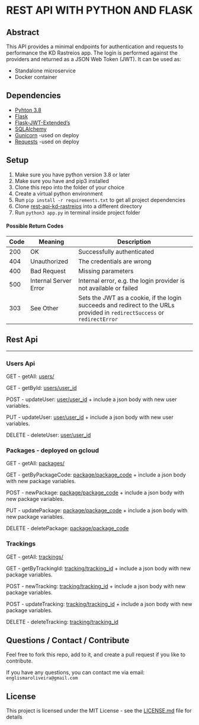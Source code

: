 # REST API WITH PYTHON AND FLASK


## Abstract
This API provides a minimal endpoints for authentication and requests to performance the KD Rastreios app. The login is performed against the providers and returned as a JSON Web Token (JWT).
It can be used as:

* Standalone microservice
* Docker container

## Dependencies
* [Pyhton 3.8](https://www.python.org/downloads/release/python-380/)
* [Flask](https://flask.palletsprojects.com/en/1.1.x/)
* [Flask-JWT-Extended’s](https://flask-jwt-extended.readthedocs.io/en/stable/)
* [SQLAlchemy](https://docs.sqlalchemy.org/en/14/)
* [Gunicorn](https://docs.python-requests.org/en/master/) -used on deploy
* [Requests](https://docs.python-requests.org/en/master/) -used on deploy
  
  

## Setup
1. Make sure you have python version 3.8 or later 
2. Make sure you have and pip3 installed
3. Clone this repo into the folder of your choice
4. Create a virtual python environment
5. Run `pip install -r requirements.txt` to get all project dependencies
6. Clone [rest-api-kd-rastreios](https://github.com/lismaroliveira1/rest_api_KD_Rastreios.git) into a different directory
7. Run `python3 app.py` in terminal inside project folder
   


#### Possible Return Codes

| Code | Meaning               | Description                                                                                                               |
|------| ----------------------|---------------------------------------------------------------------------------------------------------------------------|
| 200  | OK                    | Successfully authenticated                                                                                                |
| 404  | Unauthorized          | The credentials are wrong                                                                                                 |
| 400  | Bad Request           | Missing parameters                                                                                                        |
| 500  | Internal Server Error | Internal error, e.g. the login provider is not available or failed                                                        |
| 303  | See Other             | Sets the JWT as a cookie, if the login succeeds and redirect to the URLs provided in `redirectSuccess` or `redirectError` |


## Rest Api 
-----

### Users Api

GET - getAll: [users/](http://localhost:5000/users)

GET - getById: [users/user_id](http://localhost:5000/users/user_id)

POST - updateUser: [user/user_id](http://localhost:5000/users/user_id) + include a json body with new user variables.

PUT - updateUser: [user/user_id](http://localhost:5000/users/user_id) + include a json body with new user variables.

DELETE - deleteUser: [user/user_id](http://localhost:5000/users/user_id)

### Packages - deployed on gcloud

GET - getAll: [packages/](http://localhost:5000/packages)

GET - getByPackageCode: [package/package_code](http://localhost:5000/package/package_code)  + include a json body with new package variables.

POST - newPackage: [package/package_code](http://localhost:5000/package/package_code)  + include a json body with new package variables.

PUT - updatePackage: [package/package_code](http://localhost:5000/package/package_code)  + include a json body with new package variables.

DELETE - deletePackage: [package/package_code](http://localhost:5000/package/package_code)


### Trackings

GET - getAll: [trackings/](http://localhost:5000/trackings)

GET - getByTrackingId: [tracking/tracking_id](http://localhost:5000/tracking/tracking_id)  + include a json body with new package variables.

POST - newTracking: [tracking/tracking_id](http://localhost:5000/tracking/tracking_id)  + include a json body with new package variables.

POST - updateTracking: [tracking/tracking_id](http://localhost:5000/tracking/tracking_id)  + include a json body with new package variables.

DELETE - deleteTracking: [tracking/tracking_id](http://localhost:5000/tracking/tracking_id)


Questions / Contact / Contribute
------------
Feel free to fork this repo, add to it, and create a pull request if you like to contribute.  

If you have any questions, you can contact me via email: `englismaroliveira@gmail.com`

## License

This project is licensed under the MIT License - see the [LICENSE.md](LICENSE.md) file for details
